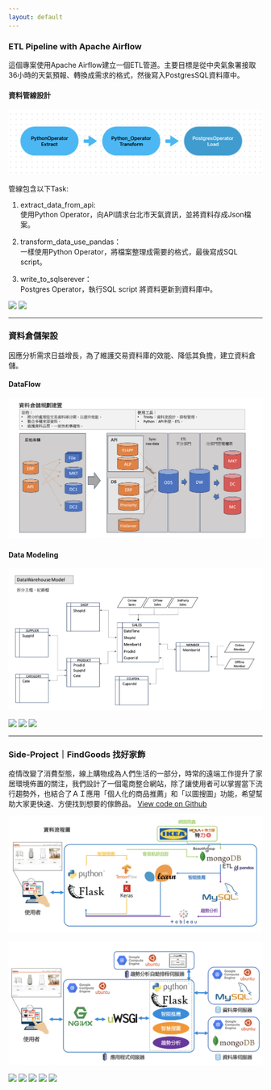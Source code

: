 ```yaml
---
layout: default
---
```

### ETL Pipeline with Apache Airflow
這個專案使用Apache Airflow建立一個ETL管道。主要目標是從中央氣象署接取36小時的天氣預報、轉換成需求的格式，然後寫入PostgresSQL資料庫中。

#### 資料管線設計
<img src="assets\img\airflow.png"/>
<p></p>

管線包含以下Task:
1. extract_data_from_api: <br>
    使用Python Operator，向API請求台北市天氣資訊，並將資料存成Json檔案。

2. transform_data_use_pandas： <br>
    一樣使用Python Operator，將檔案整理成需要的格式，最後寫成SQL script。

3. write_to_sqlserever： <br>
    Postgres Operator，執行SQL script 將資料更新到資料庫中。

[![](https://img.shields.io/badge/Airflow-lightgrey?logo=apacheairflow)](#) 
[![](https://img.shields.io/badge/Python-lightgrey?logo=Python)](#) 


---
### 資料倉儲架設
因應分析需求日益增長，為了維護交易資料庫的效能、降低其負擔，建立資料倉儲。

#### DataFlow
<img src="assets\img\datamart.png"/>

#### Data Modeling
<img src="assets\img\data_modeling.png"/>

[![](https://img.shields.io/badge/Python-lightgrey?logo=Python)](#) 
[![](https://img.shields.io/badge/MySQL-lightgrey?logo=MySQL)](#)
[![](https://img.shields.io/badge/Trinity-lightgrey?logo=Trinity)](#)


---
### Side-Project｜FindGoods 找好家飾
疫情改變了消費型態，線上購物成為人們生活的一部分，時常的遠端工作提升了家居環境佈置的關注，我們設計了一個電商整合網站，除了讓使用者可以掌握當下流行趨勢外，也結合了ＡＩ應用「個人化的商品推薦」和「以圖搜圖」功能，希望幫助大家更快速、方便找到想要的傢飾品。
[View code on Github](https://github.com/Marvisyeh/FindGoods-web)

<img src="assets\img\findgood-dataflow.png"/>
<p></p>
<img src="assets\img\findgood-structure.png"/>


[![](https://img.shields.io/badge/Python-lightgrey?logo=Python)](#) 
[![](https://img.shields.io/badge/Flask-lightgrey?logo=flask)](#)
[![](https://img.shields.io/badge/Mongodb-lightgrey?logo=mongodb)](#)
[![](https://img.shields.io/badge/MySQL-lightgrey?logo=MySQL)](#)
[![](https://img.shields.io/badge/sklearn-lightgrey?logo=scikit-learn)](#) 


<!-- 

[Link to another page](./another-page.md)


```
Long, single-line code blocks should not wrap. They should horizontally scroll if they are too long. This line should be long enough to demonstrate this.
```

```
The final element.
``` -->
